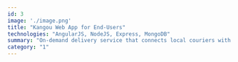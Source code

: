 ```yaml
---
id: 3
image: './image.png'
title: "Kangou Web App for End-Users"
technologies: "AngularJS, NodeJS, Express, MongoDB"
summary: "On-demand delivery service that connects local couriers with users that need to deliver something on the same day (not available anymore)."
category: "1"
---
```

